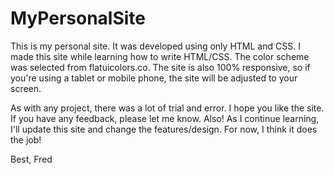 # MyPersonalSite

This is my personal site. It was developed using only HTML and CSS. I made this site while learning how to write HTML/CSS. The color scheme was selected from flatuicolors.co. The site is also 100% responsive, so if you're using a tablet or mobile phone, the site will be adjusted to your screen. 

As with any project, there was a lot of trial and error. I hope you like the site. If you have any feedback, please let me know. Also! As I continue learning, I'll update this site and change the features/design. For now, I think it does the job!

Best, Fred
